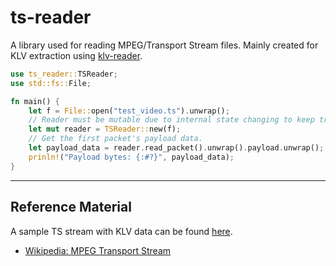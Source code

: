 # ts-reader

A library used for reading MPEG/Transport Stream files. Mainly created for KLV extraction using [klv-reader](https://github.com/GrimOutlook/klv-reader).

```rust
use ts_reader::TSReader;
use std::fs::File;

fn main() {
    let f = File::open("test_video.ts").unwrap();
    // Reader must be mutable due to internal state changing to keep track of what packet is to be read next.
    let mut reader = TSReader::new(f);
    // Get the first packet's payload data.
    let payload_data = reader.read_packet().unwrap().payload.unwrap();
    prinln!("Payload bytes: {:#?}", payload_data);
}
```

---

## Reference Material

A sample TS stream with KLV data can be found [here](https://www.arcgis.com/home/item.html?id=55ec6f32d5e342fcbfba376ca2cc409a).

- [Wikipedia: MPEG Transport Stream](https://en.wikipedia.org/wiki/MPEG_transport_stream)
